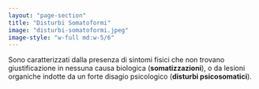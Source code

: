 ```yaml
---
layout: "page-section"
title: "Disturbi Somatoformi"
image: "disturbi-somatoformi.jpeg"
image-style: "w-full md:w-5/6"
---
```


Sono caratterizzati dalla presenza di sintomi fisici che non trovano giustificazione in nessuna causa biologica (<strong class="font-bold">somatizzazioni</strong>), o da lesioni organiche indotte da un forte disagio psicologico (<strong class="font-bold">disturbi psicosomatici</strong>).
